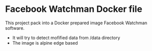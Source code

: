 # Facebook Watchman Docker file

This project pack into a Docker prepared image Facebook Watchman software.

- It will try to detect mofified data from /data directory
- The image is alpine edge based
